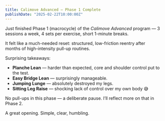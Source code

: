 ```yaml
---
title: Calimove Advanced – Phase 1 Complete
publishDate: "2025-02-22T10:00:00Z"
---
```


Just finished Phase 1 (macrocycle) of the *Calimove Advanced* program — 3 sessions a week, 4 sets per exercise, short 1-minute breaks.

It felt like a much-needed reset: structured, low-friction reentry after months of high-intensity pull-up routines.

Surprising takeaways:
- **Planche Lean** — harder than expected, core and shoulder control put to the test.
- **Easy Bridge Lean** — surprisingly manageable.
- **Jumping Lunge** — absolutely destroyed my legs.
- **Sitting Leg Raise** — shocking lack of control over my own body 😅

No pull-ups in this phase — a deliberate pause. I’ll reflect more on that in Phase 2.

A great opening. Simple, clear, humbling.

